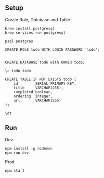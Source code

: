 
## Setup

Create Role, Database and Table

```
brew install postgresql
brew services run postgresql
```

```
psql postgres
```


```
CREATE ROLE todo WITH LOGIN PASSWORD 'todo';


CREATE DATABASE todo with OWNER todo;

\c todo todo
```

```
CREATE TABLE IF NOT EXISTS todo (
    id        SERIAL PRIMARY KEY,
    title     VARCHAR(255),
    completed boolean,
    ordering  integer,
    url       VARCHAR(255)
);

\dt

```

## Run

Dev

```
npm install -g nodemon
npm run dev
```

Prod 
```
npm start
```


